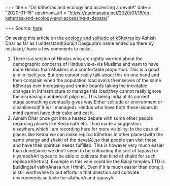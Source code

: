 +++
title = "On kShetras and ecology and accessing a devatA"
date = "2020-01-18"
upstream_url = "https://padmavajra.net/2020/01/18/on-kshetras-and-ecology-and-accessing-a-devata/"

+++
Source: [here](https://padmavajra.net/2020/01/18/on-kshetras-and-ecology-and-accessing-a-devata/).

On seeing this article on the [ecology and solitude of
kShetras](https://www.sirfnews.com/if-state-is-our-enemy-in-sabarimala-were-ours-in-vaishno-devi/)
by Ashish Dhar as far as I understand(Surajit Dasgupta’s name ended up
there by mistake),I have a few comments to make.

1.  There is a section of Hindus who are rightly worried about the
    demographic concerns of Hindus vis-a-vis Muslims and want to have
    more Hindus than Muslims in a comfortable proportion. This is a good
    aim in itself,yes. But one cannot really talk about this on one hand
    and then complain when the population load avails themselves of the
    same kShetras ever increasing and shrine boards taking the
    inevitable changes in infrastructure to manage this load;they cannot
    really ignore the increasing numbers of pilgrims. This being India
    at its current stage,something eventually gives way:Either solitude
    or environment or cleanliness(if it is ill managed). Hindus who have
    both these issues in mind cannot have their cake and eat it.
2.  Ashish Dhar once got into a heated debate with some other people
    regarding places like Kedarnath etc. I had made a suggestion
    elsewhere,which I am recording here for more visibility: In the case
    of places like Kedar we can make replica kShetras in other
    places(with the same energy and shakti of the devatA),so that people
    can visit these and have their spiritual needs fulfilled. This is
    however very much easier than done(since we don’t seem to be
    cultivating the sort of tapasvI or niyamadhAri types to be able to
    cultivate that kind of shakti for such replica kShetras). Example in
    this vein could be the Balaji temples TTD is building(all vaikhAnasa
    run I think). Even if it is much easier than done,it is still
    worthwhile to put efforts in that direction and cultivate
    environments suitable for sAdhanA and tapasyA.
